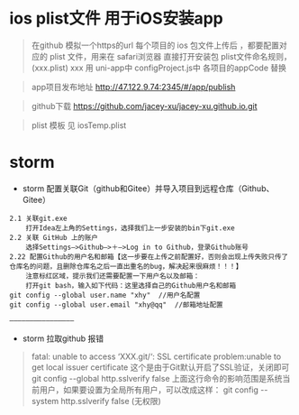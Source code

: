 # ios plist文件  用于iOS安装app
> 在github 模拟一个https的url
> 每个项目的 ios 包文件上传后 ，都要配置对应的 plist 文件，用来在 safari浏览器 直接打开安装包
> plist文件命名规则，(xxx.plist) xxx 用 uni-app中 configProject.js中 各项目的appCode 替换

> app项目发布地址 http://47.122.9.74:2345/#/app/publish

> github下载 https://github.com/jacey-xu/jacey-xu.github.io.git

> plist 模板 见 iosTemp.plist
> 

# storm
* storm 配置关联Git（github和Gitee）并导入项目到远程仓库（Github、Gitee）
``` 原文链接：https://blog.csdn.net/m0_46378271/article/details/125921108
2.1 关联git.exe
    打开Idea左上角的Settings，选择我们上一步安装的bin下git.exe
2.2 关联 GitHub 上的账户
    选择Settings–>Github–>＋–>Log in to Github，登录Github账号
2.22 配置Github的用户名和邮箱【这一步要在上传之前配置好，否则会出现上传失败只传了仓库名的问题，且删除仓库名之后一直出重名的bug，解决起来很麻烦！！！】
    注意标红区域，提示我们还需要配置一下用户名以及邮箱：
    打开git bash，输入如下代码：这里选择自己的Github用户名和邮箱
git config --global user.name "xhy"  //用户名配置
git config --global user.email "xhy@qq"  //邮箱地址配置

————————————————
```
* storm 拉取github 报错
> fatal: unable to access ‘XXX.git/‘: SSL certificate problem:unable to get local issuer certificate
> 这个是由于Git默认开启了SSL验证，关闭即可
> git config --global http.sslverify false
上面这行命令的影响范围是系统当前用户，如果要设置为全局所有用户，可以改成这样：
git config --system http.sslverify false (无权限)